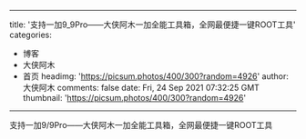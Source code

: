 
---
title: '支持一加9_9Pro——大侠阿木一加全能工具箱，全网最便捷一键ROOT工具'
categories: 
 - 博客
 - 大侠阿木
 - 首页
headimg: 'https://picsum.photos/400/300?random=4926'
author: 大侠阿木
comments: false
date: Fri, 24 Sep 2021 07:32:25 GMT
thumbnail: 'https://picsum.photos/400/300?random=4926'
---

<div>   
支持一加9/9Pro——大侠阿木一加全能工具箱，全网最便捷一键ROOT工具  
</div>
            